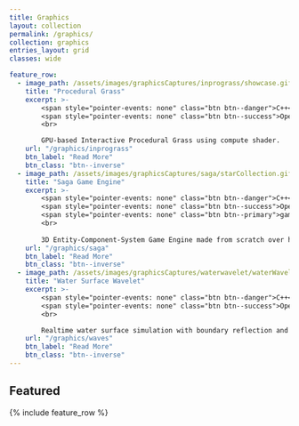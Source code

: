 ```yaml
---
title: Graphics
layout: collection
permalink: /graphics/
collection: graphics
entries_layout: grid
classes: wide

feature_row:
  - image_path: /assets/images/graphicsCaptures/inprograss/showcase.gif
    title: "Procedural Grass"
    excerpt: >-
        <span style="pointer-events: none" class="btn btn--danger">C++</span>
        <span style="pointer-events: none" class="btn btn--success">OpenGL</span>
        <br>

        GPU-based Interactive Procedural Grass using compute shader.
    url: "/graphics/inprograss"
    btn_label: "Read More"
    btn_class: "btn--inverse"
  - image_path: /assets/images/graphicsCaptures/saga/starCollection.gif
    title: "Saga Game Engine"
    excerpt: >-
        <span style="pointer-events: none" class="btn btn--danger">C++</span>
        <span style="pointer-events: none" class="btn btn--success">OpenGL</span>
        <span style="pointer-events: none" class="btn btn--primary">gamedev</span>
        <br>
        
        3D Entity-Component-System Game Engine made from scratch over half a year.
    url: "/graphics/saga"
    btn_label: "Read More"
    btn_class: "btn--inverse"
  - image_path: /assets/images/graphicsCaptures/waterwavelet/waterWaveletIntroduce.gif
    title: "Water Surface Wavelet"
    excerpt: >-
        <span style="pointer-events: none" class="btn btn--danger">C++</span>
        <span style="pointer-events: none" class="btn btn--success">OpenGL</span>
        <br>

        Realtime water surface simulation with boundary reflection and localized interactions.
    url: "/graphics/waves"
    btn_label: "Read More"
    btn_class: "btn--inverse"
---
```


## Featured
{% include feature_row %}

